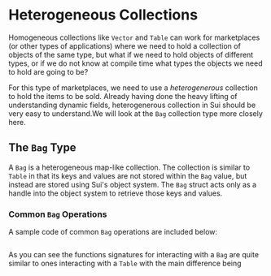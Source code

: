 # Heterogeneous Collections

Homogeneous collections like `Vector` and `Table` can work for marketplaces (or other types of applications) where we need to hold a collection of objects of the same type, but what if we need to hold objects of different types, or if we do not know at compile time what types the objects we need to hold are going to be?

For this type of marketplaces, we need to use a _heterogenerous_ collection to hold the items to be sold. Already having done the heavy lifting of understanding dynamic fields, heterogenerous collection in Sui should be very easy to understand.We will look at the `Bag` collection type more closely here. 

## The `Bag` Type

A `Bag` is a heterogeneous map-like collection. The collection is similar to `Table` in that its keys and values are not stored within the `Bag` value, but instead are stored using Sui's object system. The `Bag` struct acts only as a handle into the object system to retrieve those keys and values. 

### Common `Bag` Operations

A sample code of common `Bag` operations are included below: 

```rust

```

As you can see the functions signatures for interacting with a `Bag` are quite similar to ones interacting with a `Table` with the main difference being